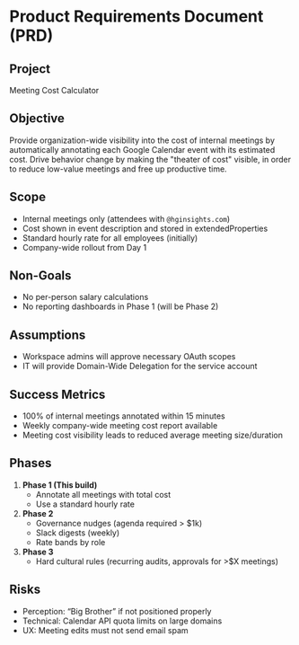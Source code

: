 # Product Requirements Document (PRD)

## Project
Meeting Cost Calculator

## Objective
Provide organization-wide visibility into the cost of internal meetings by automatically annotating each Google Calendar event with its estimated cost. Drive behavior change by making the "theater of cost" visible, in order to reduce low-value meetings and free up productive time.

## Scope
- Internal meetings only (attendees with `@hginsights.com`)
- Cost shown in event description and stored in extendedProperties
- Standard hourly rate for all employees (initially)
- Company-wide rollout from Day 1

## Non-Goals
- No per-person salary calculations
- No reporting dashboards in Phase 1 (will be Phase 2)

## Assumptions
- Workspace admins will approve necessary OAuth scopes
- IT will provide Domain-Wide Delegation for the service account

## Success Metrics
- 100% of internal meetings annotated within 15 minutes
- Weekly company-wide meeting cost report available
- Meeting cost visibility leads to reduced average meeting size/duration

## Phases
1. **Phase 1 (This build)**
   - Annotate all meetings with total cost
   - Use a standard hourly rate
2. **Phase 2**
   - Governance nudges (agenda required > $1k)
   - Slack digests (weekly)
   - Rate bands by role
3. **Phase 3**
   - Hard cultural rules (recurring audits, approvals for >$X meetings)

## Risks
- Perception: “Big Brother” if not positioned properly
- Technical: Calendar API quota limits on large domains
- UX: Meeting edits must not send email spam

